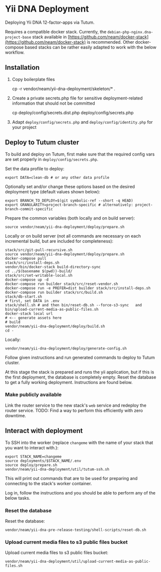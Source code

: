 Yii DNA Deployment
==================

Deploying Yii DNA 12-factor-apps via Tutum.

Requires a compatible docker stack. Currently, the `debian-php-nginx.dna-project-base` stack available in [https://github.com/neam/docker-stack](https://github.com/neam/docker-stack) is recommended. Other docker-compose based stacks can be rather easily adapted to work with the below workflow. 

## Installation
 
1. Copy boilerplate files


    cp -r vendor/neam/yii-dna-deployment/skeleton/* . 
  
2. Create a private secrets.php file for sensitive deployment-related information that should not be committed


    cp deploy/config/secrets.dist.php deploy/config/secrets.php
    
3. Adapt `deploy/config/secrets.php` and `deploy/config/identity.php` for your project

## Deploy to Tutum cluster

To build and deploy on Tutum, first make sure that the required config vars are set properly in `deploy/config/secrets.php`.

Set the data profile to deploy:

    export DATA=clean-db # or any other data profile

Optionally set and/or change these options based on the desired deployment type (default values shown below):

    export BRANCH_TO_DEPLOY=$(git symbolic-ref --short -q HEAD)
    export GRANULARITY=project-branch-specific # alternatively: project-branch-commit-specific

Prepare the common variables (both locally and on build server):

    source vendor/neam/yii-dna-deployment/deploy/prepare.sh

Locally or on build server (not all commands are necessary on each incremental build, but are included for completeness):

    stack/src/git-pull-recursive.sh
    source vendor/neam/yii-dna-deployment/deploy/prepare.sh
    docker-compose pull
    stack/src/install-deps.sh
    vendor/bin/docker-stack build-directory-sync
    cd ../$(basename $(pwd))-build/
    stack/src/set-writable-local.sh
    docker-compose up -d
    docker-compose run builder stack/src/reset-vendor.sh
    docker-compose run -e PREFER=dist builder stack/src/install-deps.sh
    docker-compose run builder stack/src/build.sh
    stack/db-start.sh
    # first, set DATA in .env
    stack/shell.sh # and then bin/reset-db.sh --force-s3-sync   and bin/upload-current-media-as-public-files.sh
    docker-stack local url
    # <-- generate assets here
    # build
    vendor/neam/yii-dna-deployment/deploy/build.sh
    cd -

Locally:

    vendor/neam/yii-dna-deployment/deploy/generate-config.sh

Follow given instructions and run generated commands to deploy to Tutum cluster.

At this stage the stack is prepared and runs the yii application, but if this is the first deployment, the database is completely empty. Reset the database to get a fully working deployment. Instructions are found below.

### Make publicly available

Link the router service to the new stack's `web` service and redeploy the router service.
TODO: Find a way to perform this efficiently with zero downtime.

## Interact with deployment
 
To SSH into the worker (replace `changeme` with the name of your stack that you want to interact with.):

    export STACK_NAME=changeme
    source deployments/$STACK_NAME/.env
    source deploy/prepare.sh
    vendor/neam/yii-dna-deployment/util/tutum-ssh.sh
    
This will print out commands that are to be used for preparing and connecting to the stack's worker container.

Log in, follow the instructions and you should be able to perform any of the below tasks.

### Reset the database
 
Reset the database:

    vendor/neam/yii-dna-pre-release-testing/shell-scripts/reset-db.sh

### Upload current media files to s3 public files bucket

Upload current media files to s3 public files bucket:

    vendor/neam/yii-dna-deployment/util/upload-current-media-as-public-files.sh
